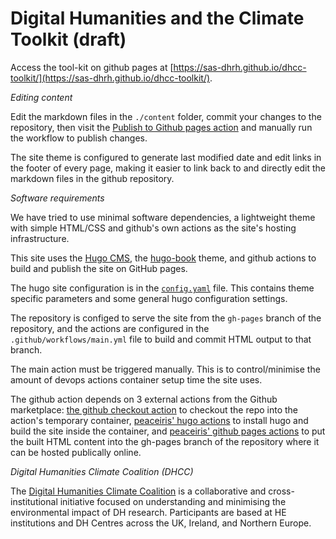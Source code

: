 # Digital Humanities and the Climate Toolkit (draft)

Access the tool-kit on github pages at
[https://sas-dhrh.github.io/dhcc-toolkit/](https://sas-dhrh.github.io/dhcc-toolkit/).



*Editing content*

Edit the markdown files in the `./content` folder, commit your changes to the repository, then visit the [Publish to Github pages action](https://github.com/SAS-DHRH/dhcc-toolkit/actions/workflows/main.yml) and manually run the workflow to publish changes.

The site theme is configured to generate last modified date and edit links in the footer of every page, making it easier to link back to and directly edit the markdown files in the github repository.


*Software requirements*

We have tried to use minimal software dependencies, a lightweight theme with simple HTML/CSS and github's own actions as the site's hosting infrastructure.

This site uses the [Hugo CMS](https://gohugo.io), the [hugo-book](https://themes.gohugo.io/themes/hugo-book/) theme, and github actions to build and publish the site on GitHub pages.

The hugo site configuration is in the [`config.yaml`](https://github.com/SAS-DHRH/dhcc-toolkit/blob/main/config.yaml) file. This contains theme specific parameters and some general hugo configuration settings.

The repository is configed to serve the site from the `gh-pages` branch of the repository, and the actions are configured in the `.github/workflows/main.yml` file to build and commit HTML output to that branch.

The main action must be triggered manually. This is to control/minimise the amount of devops actions container setup time the site uses.

The github action depends on 3 external actions from the Github marketplace: [the github checkout action](https://github.com/actions/checkout) to checkout the repo into the action's temporary container, [peaceiris' hugo actions](https://github.com/peaceiris/actions-hugo) to install hugo and build the site inside the container, and [peaceiris' github pages actions](https://github.com/peaceiris/actions-gh-pages) to put the built HTML content into the gh-pages branch of the repository where it can be hosted publically online.


*Digital Humanities Climate Coalition (DHCC)*

The [Digital Humanities Climate Coalition](https://www.cdcs.ed.ac.uk/digital-humanities-climate-coalition) is a collaborative and cross-institutional initiative focused on understanding and minimising the environmental impact of DH research. Participants are based at HE institutions and DH Centres across the UK, Ireland, and Northern Europe.
